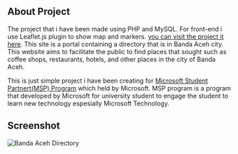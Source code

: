 ## About Project

The project that i have been made using PHP and MySQL. For front-end i use Leaflet.js plugin to show map and markers. [you can visit the project it here](http://bandadirectory.azurewebsites.net/). This site is a portal containing a directory that is in Banda Aceh city. This website aims to facilitate the public to find places that sought such as coffee shops, restaurants, hotels, and other places in the city of Banda Aceh. 


This is just simple project i have been creating for [Microsoft Student Partnert(MSP) Program](https://msdn.microsoft.com/en-us/microsoftstudentpartners.aspx) which held by Microsoft. MSP program is a program that developed by Microsoft for university student to engage the student to learn new technology espesially Microsoft 
Technology. 

## Screenshot

![Banda Aceh Directory](https://raw.githubusercontent.com/fird0s/BandaAcehDirectory/master/screenshot_gif.gif)

